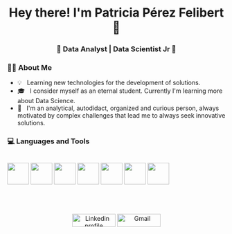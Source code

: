 <h1 align="center">Hey there! I'm Patricia Pérez Felibert 👋 </h1>
<h3 align="center">🚀 Data Analyst | Data Scientist Jr 🚀</h3>
<div>
  <h3> 👩‍💻 About Me </h3>

  - 💡 &nbsp; Learning new technologies for the development of solutions.
  - 🎓 &nbsp; I consider myself as an eternal student. Currently I'm learning more about Data Science.
  - 🌱 &nbsp; I'm an analytical, autodidact, organized and curious person, always motivated by complex challenges that lead me to always seek innovative solutions.
</div> 
</div>

<div>
  <h3> 💻 Languages and Tools </h3>
</div> 
<br>
<code><a href="https://www.python.org/" target="_blank"><img height="50" src="https://www.vectorlogo.zone/logos/python/python-ar21.svg"></a></code>
<code><a href="https://jupyter.org/" target="_blank"><img height="50" src="https://www.vectorlogo.zone/logos/jupyter/jupyter-ar21.svg"></a></code>
<code><a href="https://public.tableau.com/app/profile/patricia8243" target="_blank"><img height="50" src="https://github.com/get-icon/geticon/blob/master/icons/tableau.svg"></a></code>
<code><a href="https://powerbi.microsoft.com/es-es/" target="_blank"><img height="50" src="https://www.vectorlogo.zone/logos/microsoft_powerbi/microsoft_powerbi-ar21.svg"></a></code>
<code><a href="https://git-scm.com/" target="_blank"><img height="50" src="https://www.vectorlogo.zone/logos/git-scm/git-scm-ar21.svg"></a></code>
<code><a href="https://www.mysql.com/" target="_blank"><img height="50" src="https://www.vectorlogo.zone/logos/mysql/mysql-ar21.svg"></a></code>
<code><a href="https://www.postgresql.org/" target="_blank"><img height="50" src="https://www.vectorlogo.zone/logos/postgresql/postgresql-ar21.svg"></a></code>
<br>
<br>
<br>
   
<br>
<p align="center">
    <a href="https://www.linkedin.com/in/patricia-perez-felibert/"><img alt="Linkedin profile" title="Linkedin" src="https://raw.githubusercontent.com/Thomas-George-T/Thomas-George-T/master/assets/linkedin.svg" width="100" height="30" /></a>
    <a href="mailto:pcpf92@gmail.com"><img alt="Gmail" src="https://raw.githubusercontent.com/Thomas-George-T/Thomas-George-T/master/assets/google-gmail.svg" title="Email" width="100" height="30" /></a>
</p>
<!---
PatriciaPerezF/PatriciaPerezF is a ✨ special ✨ repository because its `README.md` (this file) appears on your GitHub profile.
You can click the Preview link to take a look at your changes.
--->

